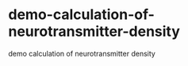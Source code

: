 demo-calculation-of-neurotransmitter-density
============================================

demo calculation of neurotransmitter density
